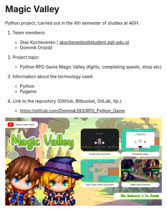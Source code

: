 # Magic Valley

Python project, carried out in the 4th semester of studies at AGH.

1) Team members: 
   - Stas Kochevenko | skochevenko@student.agh.edu.pl
   - Dominik Dróżdż

2) Project topic: 
   - Python RPG Game Magic Valley (fights, completing quests, shop etc)

3) Information about the technology used:
   - Python
   - Pygame

4) Link to the repository (GitHub, Bitbucket, GitLab, itp.): 
   - https://github.com/Dominik393/RPG_Python_Game
   
[![game_banner](baner.png)](https://www.youtube.com/watch?v=M2kYhqqz4nw)
